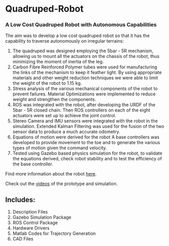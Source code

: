 # Quadruped-Robot

### A Low Cost Quadruped Robot with Autonomous Capabilities

The aim was to develop a low cost quadruped robot so that it has the capability to traverse autonomously on irregular terrains:

1) The quadruped was designed employing the 5bar - 5R mechanism, allowing us to mount all the actuators on the chassis of the robot, thus minimizing the moment of inertia of the leg. 
2) Carbon Fibre Reinforced Polymer tubes were used for manufacturing the links of the mechanism to keep it feather light. By using appropriate materials and other weight reduction techniques we were able to limit the weight of the robot to 1.15 kg.
3) Stress analysis of the various mechanical components of the robot to prevent failures. Material Optimizations were implemented to reduce weight and strengthen the components.
4) ROS was integrated with the robot, after developing the URDF of the 5bar - 5R closed chain. Then ROS controllers on each of the eight actuators were set up to achieve the joint control. 
5) Stereo Camera and IMU sensors were integrated with the robot in the simulation. Extended Kalman Filtering was used for the fusion of the two sensor data to produce a much accurate odometry.
6) Equations of motion were derived for the robot A base controllers was developed to provide movement to the toe and to generate the various types of motion given the command velocity.
7) Tested using Gazebo based physics simulation for the robot, to validate the equations derived, check robot stability and to test the efficiency of the base controller.

Find more information about the robot [here](https://drive.google.com/file/d/16AhPm6JRH62gSZBvzB-JlDFh6qmGrHIq/view?usp=sharing).

Check out the [videos](https://drive.google.com/drive/folders/1-zKFX-dxUtHMzNQqa7gvRL7YORVA8Zfu?usp=sharing) of the prototype and simulation.

## Includes:

1) Description Files
2) Gazebo Simulation Package
3) ROS Control Package
4) Hardware Drivers
5) Matlab Codes for Trajectory Generation
6) CAD Files


